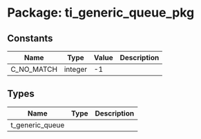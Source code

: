 # Package: ti_generic_queue_pkg
## Constants
| Name       | Type    | Value | Description |
| ---------- | ------- | ----- | ----------- |
| C_NO_MATCH | integer |  -1   |             |
## Types
| Name            | Type | Description |
| --------------- | ---- | ----------- |
| t_generic_queue |      |             |
